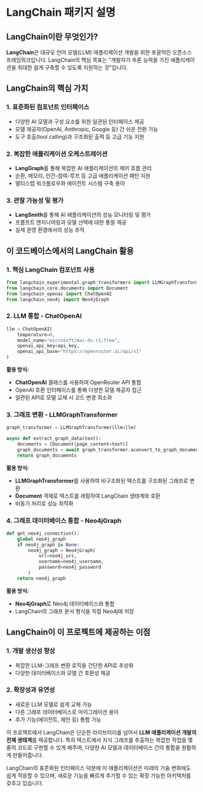 # LangChain 패키지 설명

## LangChain이란 무엇인가?

**LangChain**은 대규모 언어 모델(LLM) 애플리케이션 개발을 위한 포괄적인 오픈소스 프레임워크입니다. LangChain의 핵심 목표는 "개발자가 추론 능력을 가진 애플리케이션을 최대한 쉽게 구축할 수 있도록 지원하는 것"입니다.

## LangChain의 핵심 가치

### 1. 표준화된 컴포넌트 인터페이스
- 다양한 AI 모델과 구성 요소를 위한 일관된 인터페이스 제공
- 모델 제공자(OpenAI, Anthropic, Google 등) 간 쉬운 전환 가능
- 도구 호출(tool calling)과 구조화된 출력 등 고급 기능 지원

### 2. 복잡한 애플리케이션 오케스트레이션
- **LangGraph**를 통해 복잡한 AI 애플리케이션의 제어 흐름 관리
- 순환, 메모리, 인간-참여-루프 등 고급 애플리케이션 패턴 지원
- 멀티스텝 워크플로우와 에이전트 시스템 구축 용이

### 3. 관찰 가능성 및 평가
- **LangSmith**를 통해 AI 애플리케이션의 성능 모니터링 및 평가
- 프롬프트 엔지니어링과 모델 선택에 대한 통찰 제공
- 실제 운영 환경에서의 성능 추적

## 이 코드베이스에서의 LangChain 활용

### 1. 핵심 LangChain 컴포넌트 사용

```python
from langchain_experimental.graph_transformers import LLMGraphTransformer
from langchain_core.documents import Document
from langchain_openai import ChatOpenAI
from langchain_neo4j import Neo4jGraph
```

### 2. LLM 통합 - ChatOpenAI
```python
llm = ChatOpenAI(
    temperature=0, 
    model_name="microsoft/mai-ds-r1:free",
    openai_api_key=api_key,
    openai_api_base="https://openrouter.ai/api/v1"
)
```

**활용 방식:**
- **ChatOpenAI** 클래스를 사용하여 OpenRouter API 통합
- OpenAI 호환 인터페이스를 통해 다양한 모델 제공자 접근
- 일관된 API로 모델 교체 시 코드 변경 최소화

### 3. 그래프 변환 - LLMGraphTransformer
```python
graph_transformer = LLMGraphTransformer(llm=llm)

async def extract_graph_data(text):
    documents = [Document(page_content=text)]
    graph_documents = await graph_transformer.aconvert_to_graph_documents(documents)
    return graph_documents
```

**활용 방식:**
- **LLMGraphTransformer**를 사용하여 비구조화된 텍스트를 구조화된 그래프로 변환
- **Document** 객체로 텍스트를 래핑하여 LangChain 생태계와 호환
- 비동기 처리로 성능 최적화

### 4. 그래프 데이터베이스 통합 - Neo4jGraph
```python
def get_neo4j_connection():
    global neo4j_graph
    if neo4j_graph is None:
        neo4j_graph = Neo4jGraph(
            url=neo4j_uri,
            username=neo4j_username,
            password=neo4j_password
        )
    return neo4j_graph
```

**활용 방식:**
- **Neo4jGraph**로 Neo4j 데이터베이스와 통합
- LangChain의 그래프 문서 형식을 직접 Neo4j에 저장

## LangChain이 이 프로젝트에 제공하는 이점

### 1. 개발 생산성 향상
- 복잡한 LLM-그래프 변환 로직을 간단한 API로 추상화
- 다양한 데이터베이스와 모델 간 호환성 제공

### 2. 확장성과 유연성
- 새로운 LLM 모델로 쉽게 교체 가능
- 다른 그래프 데이터베이스로 마이그레이션 용이
- 추가 기능(에이전트, 체인 등) 통합 가능

이 프로젝트에서 LangChain은 단순한 라이브러리를 넘어서 **LLM 애플리케이션 개발의 전체 생태계**를 제공합니다. 특히 텍스트에서 지식 그래프를 추출하는 복잡한 작업을 몇 줄의 코드로 구현할 수 있게 해주며, 다양한 AI 모델과 데이터베이스 간의 통합을 원활하게 만들어줍니다.

LangChain의 표준화된 인터페이스 덕분에 이 애플리케이션은 미래의 기술 변화에도 쉽게 적응할 수 있으며, 새로운 기능을 빠르게 추가할 수 있는 확장 가능한 아키텍처를 갖추고 있습니다.